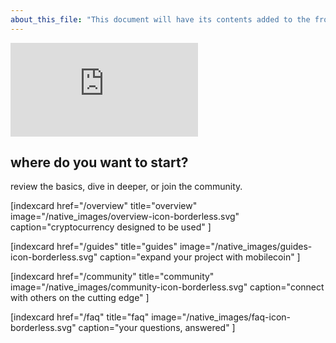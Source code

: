 ```yaml
---
about_this_file: "This document will have its contents added to the front page beneath the hero section and above the footer. Note that when mixing md and html, you must include line breaks so the interpreter knows to switch rules, and be aware than too much leading space might be read as a <code> block"
---
```

<div className="section video-embed relative w-4/5 max-w-[800px] m-auto">
<div className="pb-[56.25%] relative overflow-hidden rounded-lg">
<iframe src="https://www.youtube.com/embed/DAyojx67Stg" title="YouTube video player" 
  frameborder="0" allow="accelerometer; autoplay; clipboard-write; encrypted-media; gyroscope; picture-in-picture" allowfullscreen 
className="w-full h-full absolute inset-0"></iframe>
</div>
</div>

<div className="section index-cards">
<div className="width">
<h2>where do you want to start?</h2>
<p>review the basics, dive in deeper, or join the community.</p>
<div className="grid grid-cols-1 md:grid-cols-2 xl:grid-cols-4">

[indexcard href="/overview" title="overview" image="/native_images/overview-icon-borderless.svg" 
    caption="cryptocurrency designed to be used" ]

[indexcard href="/guides" title="guides" image="/native_images/guides-icon-borderless.svg" 
    caption="expand your project with mobilecoin" ]

[indexcard href="/community" title="community" image="/native_images/community-icon-borderless.svg"
    caption="connect with others on the cutting edge" ]

[indexcard href="/faq" title="faq" image="/native_images/faq-icon-borderless.svg"
    caption="your questions, answered" ]

</div>
</div>
</div>
